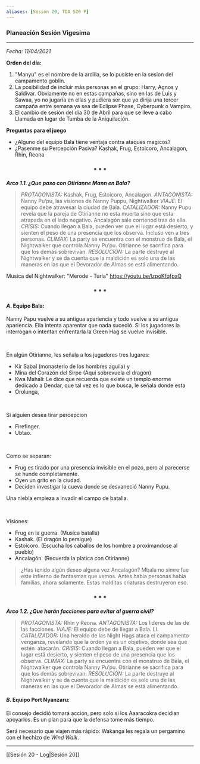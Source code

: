 ```yaml
---
aliases: [Sesión 20, TDA S20 P]
---
```


### Planeación Sesión Vigesima

---

_Fecha: 11/04/2021_

**Orden del día:**

1. "Manyu" es el nombre de la ardilla, se lo pusiste en la sesion del campamento goblin.
2. La posibilidad de incluir más personas en el grupo: Harry, Agnos y Saldivar. Obviamente no en estas campañas, sino en las de Luis y Sawaa, yo no jugaría en ellas y pudiera ser que yo dirija una tercer campaña entre semana ya sea de Eclipse Phase, Cyberpunk o Vampiro.
3. El cambio de sesión del día 30 de Abril para que se lleve a cabo Llamada en lugar de Tumba de la Aniquilación.

**Preguntas para el juego**
+ ¿Alguno del equipo Bala tiene ventaja contra ataques magicos?
+ ¿Pasenme su Percepción Pasiva?
	Kashak, Frug, Estoicoro, Ancalagon, Rhin, Reona

<div align='center'>
   <h3> * * * </h3>
</div>

***Arco 1.1. ¿Que paso con Otirianne Mann en Bala?***
>_PROTAGONISTA:_ Kashak, Frug, Estoicoro, Ancalagon.
 _ANTAGONISTA:_ Nanny Pu’pu, las visiones de Nanny Puppu, Nightwalker
 _VIAJE:_ El equipo debe atravesar la ciudad de Bala.
 _CATALIZADOR:_ Nanny Pupu revela que la pareja de Otirianne no esta muerta sino que esta atrapada en el lado negativo. Ancalagón sale corrienod tras de ella.
 _CRISIS:_ Cuando llegan a Bala, pueden ver que el lugar está desierto, y sienten el peso de una presencia que los observa. Incluso ven a tres personas.
 _CLÍMAX:_ La party se encuentra con el monstruo de Bala, el Nightwalker que controla Nanny Pu’pu. Otirianne se sacrifica para que los demás sobrevivan.
 _RESOLUCIÓN:_ La parte destruye al Nightwalker y se da cuenta que la maldición es solo una de las maneras en las que el Devorador de Almas se está alimentando.
 
 Musica del Nightwalker:  "Merode - Turia" https://youtu.be/lzpoKfqfpxQ
 
 <div align='center'>
   <h3> * * * </h3>
</div>

#### $A$. Equipo Bala:
Nanny Papu vuelve a su antigua apariencia y todo vuelve a su antigua apariencia.
Ella intenta aparentar que nada sucedió. Si los jugadores la interrogan o intentan enfrentarla la Green Hag se vuelve invisible.

&nbsp;

En algún Otirianne, les señala a los jugadores tres lugares:
+ Kir Sabal (monasterio de los hombres aguila) y 
+ Mina del Corazón del Sirpe (Aqui sobrevuela el dragón)
+ Kwa Mahali: Le dice que recuerda que existe un templo enorme dedicado a Dendar, que tal vez es lo que busca, le señala donde esta 
+ Orolunga, 

&nbsp;

Si alguien desea tirar percepcion
+ Firefinger.
+ Ubtao.

&nbsp;

Como se separan:
+ Frug es tirado por una presencia invisible en el pozo, pero al parecerse se hunde completamente.
+ Oyen un grito en la ciudad.
+ Deciden investigar la cueva donde se desvaneció Nanny Pupu.

Una niebla empieza a invadir el campo de batalla.

&nbsp;

Visiones: 
+ Frug en la guerra. (Musica batalla)
+ Kashak. (El dragón lo persigue)
+ Estoicoro. (Escucha los caballos de los hombre a proximandose al pueblo)
+ Ancalagón. (Recuerda la platica con Otirianne)

>¿Has tenido algún deseo alguna vez Ancalagón?
Mbala no simre fue este infierno de fantasmas que vemos. Antes habia personas habia familias, ahora solamente. Estas malditas criaturas destruyeron eso. 

<div align='center'>
   <h3> * * * </h3>
</div>

***Arco 1.2. ¿Que harán facciones para evitar al guerra civil?***

> _PROTAGONISTA:_ Rhin y Reona.
 _ANTAGONISTA:_ Los lideres de las de las facciones.
 _VIAJE:_ El equipo debe de llegar a Bala. Ll.
 _CATALIZADOR:_ Una heraldo de las Night Hags ataca el campamento venganza, revelando que la orden ya es un objetivo, donde sea que estén  atacarán. 
 _CRISIS:_ Cuando llegan a Bala, pueden ver que el lugar está desierto, y sienten el peso de una presencia que los observa.
 _CLÍMAX:_ La party se encuentra con el monstruo de Bala, el Nightwalker que controla Nanny Pu’pu. Otirianne se sacrifica para que los demás sobrevivan.
 _RESOLUCIÓN:_ La parte destruye al Nightwalker y se da cuenta que la maldición es solo una de las maneras en las que el Devorador de Almas se está alimentando.

#### $B$. Equipo Port Nyanzaru:

El consejo decidió tomará acción, pero solo si los Aaaracokra decidian apoyarlos. Es un plan para que la defensa tome más tiempo.

Será necesario que viajen más rápido: Wakanga les regala un pergamino con el hechizo de _Wind Walk_.

---

[[Sesión 20 - Log|Sesión 20]]